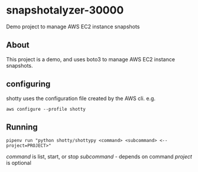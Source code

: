 # snapshotalyzer-30000

Demo project to manage AWS EC2 instance snapshots

## About

This project is a demo, and uses boto3 to manage AWS EC2 instance snapshots.

## configuring

shotty uses the configuration file created by the AWS cli. e.g.

`aws configure --profile shotty`

## Running

`pipenv run "python shotty/shottypy <command> <subcommand> <--project=PROJECT>"`

*command* is list, start, or stop
*subcommand* - depends on command
*project* is optional
